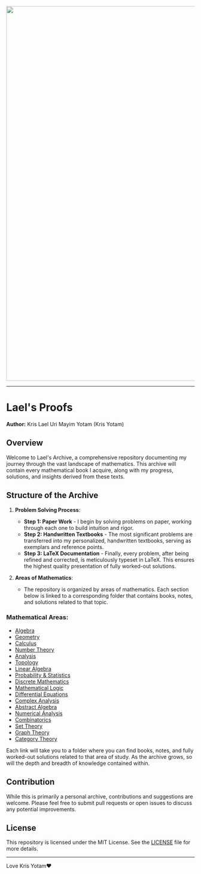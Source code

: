 <img src="https://github.com/user-attachments/assets/9f9bafb3-d898-418d-b0c6-1c7e6a3755b7" width="1000" />

---

# Lael's Proofs

**Author:** Kris Lael Uri Mayim Yotam (Kris Yotam)

## Overview

Welcome to Lael's Archive, a comprehensive repository documenting my journey through the vast landscape of mathematics. This archive will contain every mathematical book I acquire, along with my progress, solutions, and insights derived from these texts.

## Structure of the Archive

1. **Problem Solving Process**:
    - **Step 1: Paper Work** - I begin by solving problems on paper, working through each one to build intuition and rigor.
    - **Step 2: Handwritten Textbooks** - The most significant problems are transferred into my personalized, handwritten textbooks, serving as exemplars and reference points.
    - **Step 3: LaTeX Documentation** - Finally, every problem, after being refined and corrected, is meticulously typeset in LaTeX. This ensures the highest quality presentation of fully worked-out solutions.

2. **Areas of Mathematics**:
    - The repository is organized by areas of mathematics. Each section below is linked to a corresponding folder that contains books, notes, and solutions related to that topic.
  
### Mathematical Areas:

- [Algebra](./Algebra)
- [Geometry](./Geometry)
- [Calculus](./Calculus)
- [Number Theory](./Number-Theory)
- [Analysis](./Analysis)
- [Topology](./Topology)
- [Linear Algebra](./Linear-Algebra)
- [Probability & Statistics](./Probability-Statistics)
- [Discrete Mathematics](./Discrete-Mathematics)
- [Mathematical Logic](./Mathematical-Logic)
- [Differential Equations](./Differential-Equations)
- [Complex Analysis](./Complex-Analysis)
- [Abstract Algebra](./Abstract-Algebra)
- [Numerical Analysis](./Numerical-Analysis)
- [Combinatorics](./Combinatorics)
- [Set Theory](./Set-Theory)
- [Graph Theory](./Graph-Theory)
- [Category Theory](./Category-Theory)

Each link will take you to a folder where you can find books, notes, and fully worked-out solutions related to that area of study. As the archive grows, so will the depth and breadth of knowledge contained within.

## Contribution

While this is primarily a personal archive, contributions and suggestions are welcome. Please feel free to submit pull requests or open issues to discuss any potential improvements.

## License

This repository is licensed under the MIT License. See the [LICENSE](./LICENSE) file for more details.

---

Love Kris Yotam❤️ 
